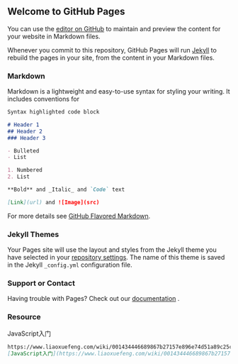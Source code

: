 ## Welcome to GitHub Pages

You can use the [editor on GitHub](https://github.com/zouguangyu/zouguangyu.github.io/edit/master/index.md) to maintain and preview the content for your website in Markdown files.

Whenever you commit to this repository, GitHub Pages will run [Jekyll](https://jekyllrb.com/) to rebuild the pages in your site, from the content in your Markdown files.

### Markdown

Markdown is a lightweight and easy-to-use syntax for styling your writing. It includes conventions for

```markdown
Syntax highlighted code block

# Header 1
## Header 2
### Header 3

- Bulleted
- List

1. Numbered
2. List

**Bold** and _Italic_ and `Code` text

[Link](url) and ![Image](src)
```

For more details see [GitHub Flavored Markdown](https://guides.github.com/features/mastering-markdown/).

### Jekyll Themes

Your Pages site will use the layout and styles from the Jekyll theme you have selected in your [repository settings](https://github.com/zouguangyu/zouguangyu.github.io/settings). The name of this theme is saved in the Jekyll `_config.yml` configuration file.

### Support or Contact

Having trouble with Pages? Check out our [documentation](https://help.github.com/categories/github-pages-basics/) .

### Resource

JavaScript入门

```markdown
https://www.liaoxuefeng.com/wiki/001434446689867b27157e896e74d51a89c25cc8b43bdb3000/001434499190108eec0bdf14e704a09935cd112e501e31a000
[JavaScript入门](https://www.liaoxuefeng.com/wiki/001434446689867b27157e896e74d51a89c25cc8b43bdb3000/001434499190108eec0bdf14e704a09935cd112e501e31a000)
```
